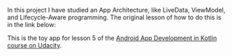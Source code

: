 In this project I have studied an App Architecture, like LiveData, ViewModel, and Lifecycle-Aware programming.
The original lesson of how to do this is in the link below:


This is the toy app for lesson 5 of the [Android App Development in Kotlin course on Udacity](https://www.udacity.com/course/developing-android-apps-with-kotlin--ud9012).
